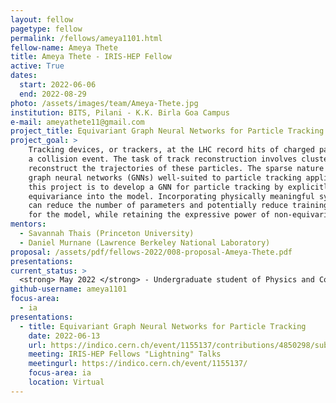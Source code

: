 ```yaml
---
layout: fellow
pagetype: fellow
permalink: /fellows/ameya1101.html
fellow-name: Ameya Thete
title: Ameya Thete - IRIS-HEP Fellow
active: True
dates:
  start: 2022-06-06
  end: 2022-08-29
photo: /assets/images/team/Ameya-Thete.jpg
institution: BITS, Pilani - K.K. Birla Goa Campus
e-mail: ameyathete11@gmail.com
project_title: Equivariant Graph Neural Networks for Particle Tracking
project_goal: >
    Tracking devices, or trackers, at the LHC record hits of charged particles produced in
    a collision event. The task of track reconstruction involves clustering tracker hits to
    reconstruct the trajectories of these particles. The sparse nature of tracking data makes
    graph neural networks (GNNs) well-suited to particle tracking applications. The goal of
    this project is to develop a GNN for particle tracking by explicitly incorporating rotational
    equivariance into the model. Incorporating physically meaningful symmetries into the GNN
    can reduce the number of parameters and potentially reduce training and inference times
    for the model, while retaining the expressive power of non-equivariant GNNs.
mentors:
  - Savannah Thais (Princeton University)
  - Daniel Murnane (Lawrence Berkeley National Laboratory)
proposal: /assets/pdf/fellows-2022/008-proposal-Ameya-Thete.pdf
presentations:
current_status: >
  <strong> May 2022 </strong> - Undergraduate student of Physics and Computer Science at BITS, Pilani - K.K. Birla Goa Campus.
github-username: ameya1101
focus-area:
  - ia
presentations:
  - title: Equivariant Graph Neural Networks for Particle Tracking
    date: 2022-06-13
    url: https://indico.cern.ch/event/1155137/contributions/4850298/subcontributions/385039/attachments/2461289/4219922/Ameya-Thete.pdf
    meeting: IRIS-HEP Fellows "Lightning" Talks
    meetingurl: https://indico.cern.ch/event/1155137/
    focus-area: ia
    location: Virtual
---
```


